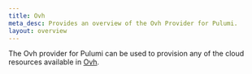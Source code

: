 ```yaml
---
title: Ovh
meta_desc: Provides an overview of the Ovh Provider for Pulumi.
layout: overview
---
```


The Ovh provider for Pulumi can be used to provision any of the cloud resources available in [Ovh](https://www.ovhcloud.com/en/).
